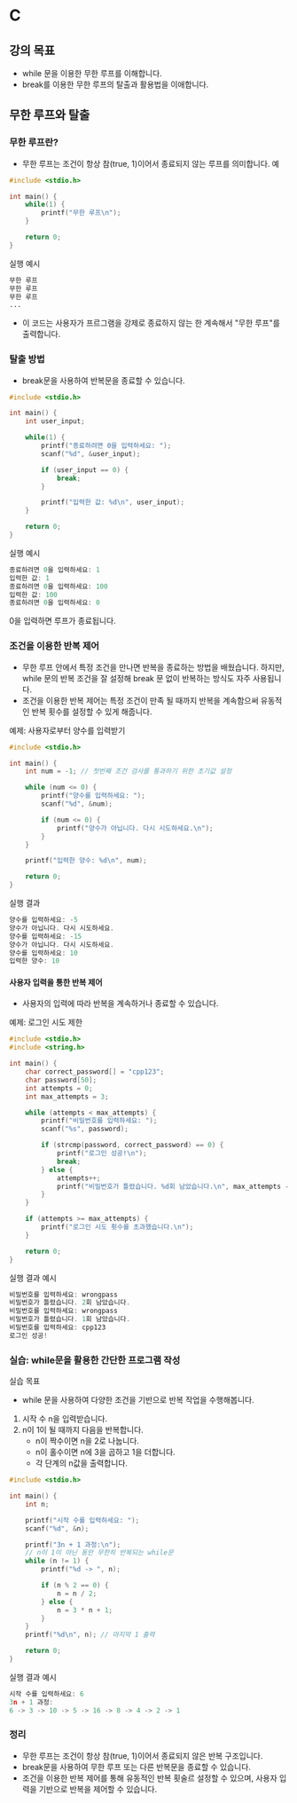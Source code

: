 # C
## 강의 목표
- while 문을 이용한 무한 루프를 이해합니다.
- break를 이용한 무한 루프의 탈출과 활용법을 이애합니다.

## 무한 루프와 탈출
### 무한 루프란?
- 무한 루프는 조건이 항상 참(true, 1)이어서 종료되지 않는 루프를 의미합니다.
예
```c
#include <stdio.h>

int main() {
    while(1) {
        printf("무한 루프\n");
    }

    return 0;
}
```
실행 예시
```python
무한 루프
무한 루프
무한 루프
...
```
- 이 코드는 사용자가 프르그램을 강제로 종료하지 않는 한 계속해서 "무한 루프"를 출력합니다.

### 탈출 방법
- break문을 사용하여 반복문을 종료할 수 있습니다.
```c
#include <stdio.h>

int main() {
    int user_input;

    while(1) {
        printf("종료하려면 0을 입력하세요: ");
        scanf("%d", &user_input);

        if (user_input == 0) {
            break;
        }

        printf("입력한 값: %d\n", user_input);
    }

    return 0;
}
```
실행 예시
```c
종료하려면 0을 입력하세요: 1
입력한 값: 1
종료하려면 0을 입력하세요: 100
입력한 값: 100
종료하려면 0을 입력하세요: 0
```
0을 입력하면 루프가 종료됩니다.

### 조건을 이용한 반복 제어
- 무한 루프 안에서 특정 조건을 만나면 반복을 종료하는 방법을 배웠습니다. 하지만, while 문의 반복 조건을 잘 설정해 break 문 없이 반복하는 방식도 자주 사용됩니다.
- 조건을 이용한 반복 제어는 특정 조건이 만족 될 때까지 반복을 계속함으써 유동적인 반복 횟수를 설정할 수 있게 해줍니다.

예제: 사용자로부터 양수를 입력받기
```c
#include <stdio.h>

int main() {
    int num = -1; // 첫번째 조건 검사를 통과하기 위한 초기값 설정

    while (num <= 0) {
        printf("양수를 입력하세요: ");
        scanf("%d", &num);

        if (num <= 0) {
            printf("양수가 아닙니다. 다시 시도하세요.\n");
        }
    }

    printf("입력한 양수: %d\n", num);

    return 0;
}
```
실행 결과
```c
양수를 입력하세요: -5
양수가 아닙니다. 다시 시도하세요.
양수를 입력하세요: -15
양수가 아닙니다. 다시 시도하세요.
양수를 입력하세요: 10
입력한 양수: 10
```
#### 사용자 입력을 통한 반복 제어
- 사용자의 입력에 따라 반복을 계속하거나 종료할 수 있습니다.

예제: 로그인 시도 제한
```c
#include <stdio.h>
#include <string.h>

int main() {
    char correct_password[] = "cpp123";
    char password[50];
    int attempts = 0;
    int max_attempts = 3;

    while (attempts < max_attempts) {
        printf("비밀번호를 입력하세요: ");
        scanf("%s", password);

        if (strcmp(password, correct_password) == 0) {
            printf("로그인 성공!\n");
            break;
        } else {
            attempts++;
            printf("비밀번호가 틀렸습니다. %d회 남았습니다.\n", max_attempts - attempts);
        }
    }

    if (attempts >= max_attempts) {
        printf("로그인 시도 횟수를 초과했습니다.\n");
    }

    return 0;
}
```
실행 결과 예시
```c
비밀번호를 입력하세요: wrongpass
비밀번호가 틀렸습니다. 2회 남았습니다.
비밀번호를 입력하세요: wrongpass
비밀번호가 틀렸습니다. 1회 남았습니다.
비밀번호를 입력하세요: cpp123
로그인 성공!
```

### 실습: while문을 활용한 간단한 프로그램 작성
실습 목표
- while 문을 사용하여 다양한 조건을 기반으로 반복 작업을 수행해봅니다.
1. 시작 수 n을 입력받습니다.
2. n이 1이 될 때까지 다음을 반복합니다.
	- n이 짝수이면 n을 2로 나눕니다.
	- n이 홀수이면 n에 3을 곱하고 1을 더합니다.
	- 각 단계의 n값을 출력합니다.


```c
#include <stdio.h>

int main() {
    int n;

    printf("시작 수를 입력하세요: ");
    scanf("%d", &n);

    printf("3n + 1 과정:\n");
    // n이 1이 아닌 동안 무한히 반복되는 while문
    while (n != 1) {
        printf("%d -> ", n);

        if (n % 2 == 0) {
            n = n / 2;
        } else {
            n = 3 * n + 1;
        }
    }
    printf("%d\n", n); // 마지막 1 출력

    return 0;
}
```
실행 결과 예시
```c
시작 수를 입력하세요: 6
3n + 1 과정:
6 -> 3 -> 10 -> 5 -> 16 -> 8 -> 4 -> 2 -> 1
```

### 정리
- 무한 루프는 조건이 항상 참(true, 1)이어서 종료되지 않은 반복 구조입니다.
- break문을 사용하여 무한 루프 또는 다른 반복문을 종료할 수 있습니다.
- 조건을 이용한 반복 제어를 통해 유동적인 반복 횟술르 설정할 수 있으며, 사용자 입력을 기반으로 반복을 제어할 수 있습니다.

